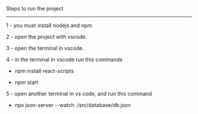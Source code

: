 Steps to run the project

---

1 - you must install nodejs and npm

2 - open the project with vscode.

3 - open the terminal in vscode.

4 - in the terminal in vscode run this commands

- npm install react-scripts

- npm start

5 - open another terminal in vs code, and run this command

- npx json-server --watch ./src/database/db.json
